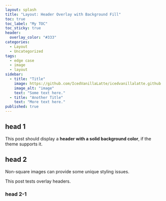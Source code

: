 ```yaml
---
layout: splash
title: "Layout: Header Overlay with Background Fill"
toc: true
toc_label: "My TOC"
toc_sticky: true
header:
  overlay_color: "#333"
categories:
  - Layout
  - Uncategorized
tags:
  - edge case
  - image
  - layout
sidebar:
  - title: "Title"
    image: https://github.com/IcedVanillaLatte/icedvanillalatte.github.io/blob/master/assets/images/avatar1.png?raw=true
    image_alt: "image"
    text: "Some text here."
  - title: "Another Title"
    text: "More text here."
published: true
---
```


## head 1

This post should display a **header with a solid background color**, if the theme supports it.

## head 2
Non-square images can provide some unique styling issues.

This post tests overlay headers.

### head 2-1
<!--stackedit_data:
eyJoaXN0b3J5IjpbLTE4Nzc1NTU0MjAsLTQxMjUxODc3MSwtMj
A4NTY0NjY5Nl19
-->